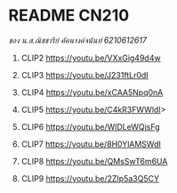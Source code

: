 # README CN210 
*ของ น.ส.ณิชชารีย์ คัคนางค์จนันท์ 6210612617*

1. CLIP2 <https://youtu.be/VXxGig49d4w>

2. CLIP3 <https://youtu.be/J231ftLr0dI>

3. CLIP4 <https://youtu.be/xCAA5Npq0nA>

4. CLIP5 <https://youtu.be/C4kR3FWWldI>>

5. CLIP6 <https://youtu.be/WlDLeWQjsFg>

6. CLIP7 <https://youtu.be/8H0YlAMSWdI>

7. CLIP8 <https://youtu.be/QMsSwT6m6UA>

8. CLIP9 <https://youtu.be/2ZIp5a3Q5CY>
